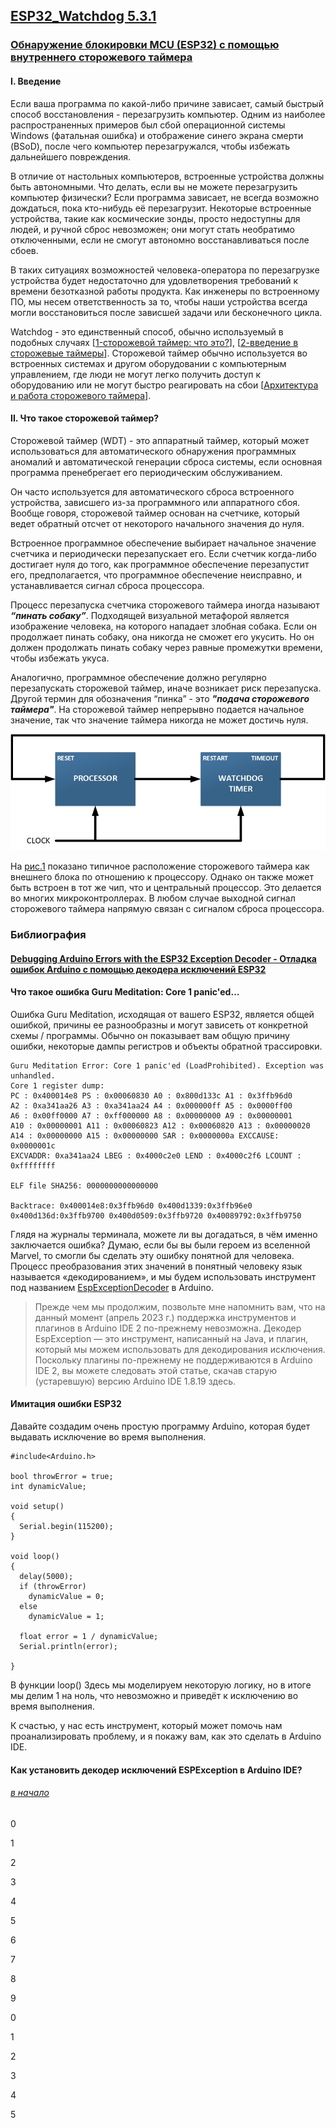 ## [ESP32_Watchdog 5.3.1](https://docs.espressif.com/projects/esp-idf/en/v5.3.1/esp32/api-reference/system/wdts.html) 

### [Обнаружение блокировки MCU (ESP32) с помощью внутреннего сторожевого таймера](https://github.com/TronixLab/ESP32_Watchdog?tab=readme-ov-file)

#### I. Введение

Если ваша программа по какой-либо причине зависает, самый быстрый способ восстановления - перезагрузить компьютер. Одним из наиболее распространенных примеров был сбой операционной системы Windows (фатальная ошибка) и отображение синего экрана смерти (BSoD), после чего компьютер перезагружался, чтобы избежать дальнейшего повреждения. 

В отличие от настольных компьютеров, встроенные устройства должны быть автономными. Что делать, если вы не можете перезагрузить компьютер физически? Если программа зависает, не всегда возможно дождаться, пока кто-нибудь eё перезагрузит. Некоторые встроенные устройства, такие как космические зонды, просто недоступны для людей, и ручной сброс невозможен; они могут стать необратимо отключенными, если не смогут автономно восстанавливаться после сбоев. 

В таких ситуациях возможностей человека-оператора по перезагрузке устройства будет недостаточно для удовлетворения требований к времени безотказной работы продукта. Как инженеры по встроенному ПО, мы несем ответственность за то, чтобы наши устройства всегда могли восстановиться после зависшей задачи или бесконечного цикла. 

Watchdog - это единственный способ, обычно используемый в подобных случаях [[1-cторожевой таймер: что это?](https://www.microcontrollertips.com/whats-watch-dog-timer-wdt-faq/)], [[2-введение в сторожевые таймеры](https://www.embedded.com/introduction-to-watchdog-timers/)]. Сторожевой таймер обычно используется во встроенных системах и другом оборудовании с компьютерным управлением, где люди не могут легко получить доступ к оборудованию или не могут быстро реагировать на сбои [[Архитектура и работа сторожевого таймера](https://www.researchgate.net/publication/295010877_Architecture_and_Operation_of_a_Watchdog_Timer)].

#### II. Что такое сторожевой таймер?

Сторожевой таймер (WDT) - это аппаратный таймер, который может использоваться для автоматического обнаружения программных аномалий и автоматической генерации сброса системы, если основная программа пренебрегает его периодическим обслуживанием. 

Он часто используется для автоматического сброса встроенного устройства, зависшего из-за программного или аппаратного сбоя. Вообще говоря, сторожевой таймер основан на счетчике, который ведет обратный отсчет от некоторого начального значения до нуля. 

Встроенное программное обеспечение выбирает начальное значение счетчика и периодически перезапускает его. Если счетчик когда-либо достигает нуля до того, как программное обеспечение перезапустит его, предполагается, что программное обеспечение неисправно, и устанавливается сигнал сброса процессора.

Процесс перезапуска счетчика сторожевого таймера иногда называют ***“пинать собаку”***. Подходящей визуальной метафорой является изображение человека, на которого нападает злобная собака. Если он продолжает пинать собаку, она никогда не сможет его укусить. Но он должен продолжать пинать собаку через равные промежутки времени, чтобы избежать укуса. 

Аналогично, программное обеспечение должно регулярно перезапускать сторожевой таймер, иначе возникает риск перезапуска. Другой термин для обозначения “пинка” - это ***"подача сторожевого таймера"***. На сторожевой таймер непрерывно подается начальное значение, так что значение таймера никогда не может достичь нуля.

![Рис.1 Типичная настройка сторожевого таймера](A-typical-Watchdog-setup.jpg)

На [рис.1](#) показано типичное расположение сторожевого таймера как внешнего блока по отношению к процессору. Однако он также может быть встроен в тот же чип, что и центральный процессор. Это делается во многих микроконтроллерах. В любом случае выходной сигнал сторожевого таймера напрямую связан с сигналом сброса процессора.



### Библиография

#### [Debugging Arduino Errors with the ESP32 Exception Decoder - Отладка ошибок Arduino с помощью декодера исключений ESP32 ](https://www.donskytech.com/esp32-exception-decoder/)

#### Что такое ошибка Guru Meditation: Core 1 panic'ed…

Ошибка Guru Meditation, исходящая от вашего ESP32, является общей ошибкой, причины ее разнообразны и могут зависеть от конкретной схемы / программы. Обычно он показывает вам общую причину ошибки, некоторые дампы регистров и объекты обратной трассировки.

```
Guru Meditation Error: Core 1 panic'ed (LoadProhibited). Exception was unhandled.
Core 1 register dump:
PC : 0x400014e8 PS : 0x00060830 A0 : 0x800d133c A1 : 0x3ffb96d0
A2 : 0xa341aa26 A3 : 0xa341aa24 A4 : 0x000000ff A5 : 0x0000ff00
A6 : 0x00ff0000 A7 : 0xff000000 A8 : 0x00000000 A9 : 0x00000001
A10 : 0x00000001 A11 : 0x00060823 A12 : 0x00060820 A13 : 0x00000020
A14 : 0x00000000 A15 : 0x00000000 SAR : 0x0000000a EXCCAUSE: 0x0000001c
EXCVADDR: 0xa341aa24 LBEG : 0x4000c2e0 LEND : 0x4000c2f6 LCOUNT : 0xffffffff

ELF file SHA256: 0000000000000000

Backtrace: 0x400014e8:0x3ffb96d0 0x400d1339:0x3ffb96e0 0x400d136d:0x3ffb9700 0x400d0509:0x3ffb9720 0x40089792:0x3ffb9750
```

Глядя на журналы терминала, можете ли вы догадаться, в чём именно заключается ошибка? Думаю, если бы вы были героем из вселенной Marvel, то смогли бы сделать эту ошибку понятной для человека. Процесс преобразования этих значений в понятный человеку язык называется «декодированием», и мы будем использовать инструмент под названием [EspExceptionDecoder](https://github.com/me-no-dev/EspExceptionDecoder) в Arduino.

> Прежде чем мы продолжим, позвольте мне напомнить вам, что на данный момент (апрель 2023 г.) поддержка инструментов и плагинов в Arduino IDE 2 по-прежнему невозможна. Декодер EspException — это инструмент, написанный на Java, и плагин, который мы можем использовать для декодирования исключения. Поскольку плагины по-прежнему не поддерживаются в Arduino IDE 2, вы можете следовать этой статье, скачав старую (устаревшую) версию Arduino IDE 1.8.19 здесь.
 
#### Имитация ошибки ESP32

Давайте создадим очень простую программу Arduino, которая будет выдавать исключение во время выполнения.

```
#include<Arduino.h>

bool throwError = true;
int dynamicValue;

void setup()
{
  Serial.begin(115200);
}

void loop()
{
  delay(5000);
  if (throwError)
    dynamicValue = 0;
  else
    dynamicValue = 1;

  float error = 1 / dynamicValue;
  Serial.println(error);
  
}
```

В функции loop() Здесь мы моделируем некоторую логику, но в итоге мы делим 1 на ноль, что невозможно и приведёт к исключению во время выполнения.

К счастью, у нас есть инструмент, который может помочь нам проанализировать проблему, и я покажу вам, как это сделать в Arduino IDE.

#### Как установить декодер исключений ESPException в Arduino IDE?







###### [в начало](#kvizzy)

0

1

2

3

4

5

6

7

8

9

0

1

2

3

4

5




